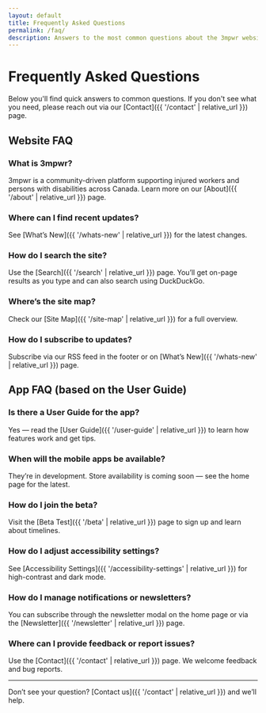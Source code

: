 ```yaml
---
layout: default
title: Frequently Asked Questions
permalink: /faq/
description: Answers to the most common questions about the 3mpwr website and app.
---
```


# Frequently Asked Questions

Below you'll find quick answers to common questions. If you don't see what you need, please reach out via our [Contact]({{ '/contact' | relative_url }}) page.

## Website FAQ

### What is 3mpwr?
3mpwr is a community-driven platform supporting injured workers and persons with disabilities across Canada. Learn more on our [About]({{ '/about' | relative_url }}) page.

### Where can I find recent updates?
See [What’s New]({{ '/whats-new' | relative_url }}) for the latest changes.

### How do I search the site?
Use the [Search]({{ '/search' | relative_url }}) page. You’ll get on-page results as you type and can also search using DuckDuckGo.

### Where’s the site map?
Check our [Site Map]({{ '/site-map' | relative_url }}) for a full overview.

### How do I subscribe to updates?
Subscribe via our RSS feed in the footer or on [What’s New]({{ '/whats-new' | relative_url }}) page.

## App FAQ (based on the User Guide)

### Is there a User Guide for the app?
Yes — read the [User Guide]({{ '/user-guide' | relative_url }}) to learn how features work and get tips.

### When will the mobile apps be available?
They’re in development. Store availability is coming soon — see the home page for the latest.

### How do I join the beta?
Visit the [Beta Test]({{ '/beta' | relative_url }}) page to sign up and learn about timelines.

### How do I adjust accessibility settings?
See [Accessibility Settings]({{ '/accessibility-settings' | relative_url }}) for high-contrast and dark mode.

### How do I manage notifications or newsletters?
You can subscribe through the newsletter modal on the home page or via the [Newsletter]({{ '/newsletter' | relative_url }}) page.

### Where can I provide feedback or report issues?
Use the [Contact]({{ '/contact' | relative_url }}) page. We welcome feedback and bug reports.

---

Don’t see your question? [Contact us]({{ '/contact' | relative_url }}) and we’ll help.
